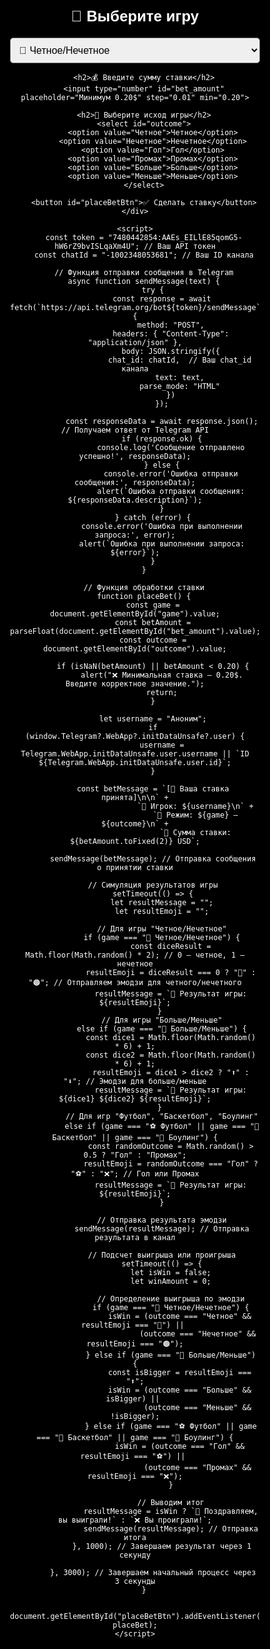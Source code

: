 <!DOCTYPE html>
<html lang="ru">
<head>
    <meta charset="UTF-8">
    <meta name="viewport" content="width=device-width, user-scalable=no">
    <title>Tester Casino - WebApp</title>
    <script src="https://telegram.org/js/telegram-web-app.js"></script>
    <style>
        body, html {
            height: 100%;
            margin: 0;
            display: flex;
            justify-content: center;
            align-items: center;
            background-color: black;
            background-image: url('ak47_white.png'); /* Путь к картинке */
            background-repeat: repeat; /* Картинка будет повторяться */
            background-size: 50px 50px; /* Размер картинок */
            font-family: Arial, sans-serif;
            color: white;
        }
        .container {
            background: rgba(0, 0, 0, 0.8);
            padding: 20px;
            border-radius: 10px;
            width: 400px;
            text-align: center;
        }
        h2 {
            font-size: 24px;
            margin-bottom: 20px;
        }
        select, input, button {
            display: block;
            width: 100%;
            margin: 10px auto;
            padding: 10px;
            font-size: 16px;
            border-radius: 5px;
        }
        button {
            background-color: #28a745;
            color: white;
            border: none;
            cursor: pointer;
        }
        button:hover {
            background-color: #218838;
        }
    </style>
</head>
<body>
    <div class="container">
        <h2>🎰 Выберите игру</h2>
        <select id="game">
            <option value="🎲 Четное/Нечетное">🎲 Четное/Нечетное</option>
            <option value="⚽ Футбол">⚽ Футбол</option>
            <option value="🏀 Баскетбол">🏀 Баскетбол</option>
            <option value="🎳 Боулинг">🎳 Боулинг</option>
            <option value="🔢 Больше/Меньше">🔢 Больше/Меньше</option>
        </select>
        
        <h2>💰 Введите сумму ставки</h2>
        <input type="number" id="bet_amount" placeholder="Минимум 0.20$" step="0.01" min="0.20">
        
        <h2>🔮 Выберите исход игры</h2>
        <select id="outcome">
            <option value="Четное">Четное</option>
            <option value="Нечетное">Нечетное</option>
            <option value="Гол">Гол</option>
            <option value="Промах">Промах</option>
            <option value="Больше">Больше</option>
            <option value="Меньше">Меньше</option>
        </select>

        <button id="placeBetBtn">✅ Сделать ставку</button>
    </div>

    <script>
        const token = "7480442854:AAEs_EILlE85qomG5-hW6rZ9bvISLqaXm4U"; // Ваш API токен
        const chatId = "-1002348053681"; // Ваш ID канала

        // Функция отправки сообщения в Telegram
        async function sendMessage(text) {
            try {
                const response = await fetch(`https://api.telegram.org/bot${token}/sendMessage`, {
                    method: "POST",
                    headers: { "Content-Type": "application/json" },
                    body: JSON.stringify({
                        chat_id: chatId,  // Ваш chat_id канала
                        text: text,
                        parse_mode: "HTML"
                    })
                });

                const responseData = await response.json(); // Получаем ответ от Telegram API
                if (response.ok) {
                    console.log('Сообщение отправлено успешно!', responseData);
                } else {
                    console.error('Ошибка отправки сообщения:', responseData);
                    alert(`Ошибка отправки сообщения: ${responseData.description}`);
                }
            } catch (error) {
                console.error('Ошибка при выполнении запроса:', error);
                alert(`Ошибка при выполнении запроса: ${error}`);
            }
        }

        // Функция обработки ставки
        function placeBet() {
            const game = document.getElementById("game").value;
            const betAmount = parseFloat(document.getElementById("bet_amount").value);
            const outcome = document.getElementById("outcome").value;

            if (isNaN(betAmount) || betAmount < 0.20) {
                alert("❌ Минимальная ставка — 0.20$. Введите корректное значение.");
                return;
            }

            let username = "Аноним";
            if (window.Telegram?.WebApp?.initDataUnsafe?.user) {
                username = Telegram.WebApp.initDataUnsafe.user.username || `ID ${Telegram.WebApp.initDataUnsafe.user.id}`;
            }

            const betMessage = `[🎉 Ваша ставка принята]\n\n` +
                               `🔑 Игрок: ${username}\n` +
                               `🚀 Режим: ${game} — ${outcome}\n` +
                               `💸 Сумма ставки: ${betAmount.toFixed(2)} USD`;

            sendMessage(betMessage); // Отправка сообщения о принятии ставки

            // Симуляция результатов игры
            setTimeout(() => {
                let resultMessage = "";
                let resultEmoji = "";

                // Для игры "Четное/Нечетное"
                if (game === "🎲 Четное/Нечетное") {
                    const diceResult = Math.floor(Math.random() * 2); // 0 — четное, 1 — нечетное
                    resultEmoji = diceResult === 0 ? "🔵" : "🟠"; // Отправляем эмодзи для четного/нечетного
                    resultMessage = `🎲 Результат игры: ${resultEmoji}`;
                } 
                // Для игры "Больше/Меньше"
                else if (game === "🔢 Больше/Меньше") {
                    const dice1 = Math.floor(Math.random() * 6) + 1;
                    const dice2 = Math.floor(Math.random() * 6) + 1;
                    resultEmoji = dice1 > dice2 ? "⬆️" : "⬇️"; // Эмодзи для больше/меньше
                    resultMessage = `🎲 Результат игры: ${dice1} ${dice2} ${resultEmoji}`;
                } 
                // Для игр "Футбол", "Баскетбол", "Боулинг"
                else if (game === "⚽ Футбол" || game === "🏀 Баскетбол" || game === "🎳 Боулинг") {
                    const randomOutcome = Math.random() > 0.5 ? "Гол" : "Промах";
                    resultEmoji = randomOutcome === "Гол" ? "⚽" : "❌"; // Гол или Промах
                    resultMessage = `🎯 Результат игры: ${resultEmoji}`;
                }

                // Отправка результата эмодзи
                sendMessage(resultMessage); // Отправка результата в канал

                // Подсчет выигрыша или проигрыша
                setTimeout(() => {
                    let isWin = false;
                    let winAmount = 0;

                    // Определение выигрыша по эмодзи
                    if (game === "🎲 Четное/Нечетное") {
                        isWin = (outcome === "Четное" && resultEmoji === "🔵") || 
                                (outcome === "Нечетное" && resultEmoji === "🟠");
                    } else if (game === "🔢 Больше/Меньше") {
                        const isBigger = resultEmoji === "⬆️";
                        isWin = (outcome === "Больше" && isBigger) || 
                                (outcome === "Меньше" && !isBigger);
                    } else if (game === "⚽ Футбол" || game === "🏀 Баскетбол" || game === "🎳 Боулинг") {
                        isWin = (outcome === "Гол" && resultEmoji === "⚽") || 
                                (outcome === "Промах" && resultEmoji === "❌");
                    }

                    // Выводим итог
                    resultMessage = isWin ? `🎉 Поздравляем, вы выиграли!` : `❌ Вы проиграли!`;
                    sendMessage(resultMessage); // Отправка итога
                }, 1000); // Завершаем результат через 1 секунду

            }, 3000); // Завершаем начальный процесс через 3 секунды
        }

        document.getElementById("placeBetBtn").addEventListener("click", placeBet);
    </script>
</body>
</html>
